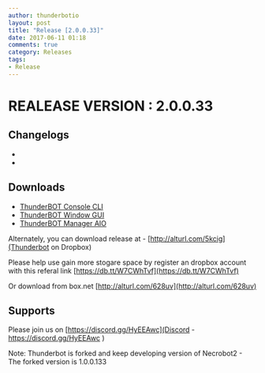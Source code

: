 ```yaml
---
author: thunderbotio
layout: post
title: "Release [2.0.0.33]"
date: 2017-06-11 01:18
comments: true
category: Releases
tags:
- Release
---
```


# REALEASE VERSION : 2.0.0.33

## Changelogs
- 
- 

## Downloads
- [ThunderBOT Console CLI](/releases/2.0.0.33/ThunderBOT.CLI.zip)
- [ThunderBOT Window GUI](/releases/2.0.0.33/ThunderBOT.Win.zip)
- [ThunderBOT Manager AIO](/releases/2.0.0.33/ThunderBOT.Manager.zip)

Alternately, you can download release at - [http://alturl.com/5kcig](Thunderbot on Dropbox)

Please help use gain more stogare space by register an dropbox account with this referal link [https://db.tt/W7CWhTvf](https://db.tt/W7CWhTvf)

Or download from box.net [http://alturl.com/628uv](http://alturl.com/628uv)

## Supports

Please join us on [https://discord.gg/HyEEAwc](Discord - https://discord.gg/HyEEAwc )

Note: Thunderbot is forked and keep developing version of Necrobot2 - The forked version is 1.0.0.133
